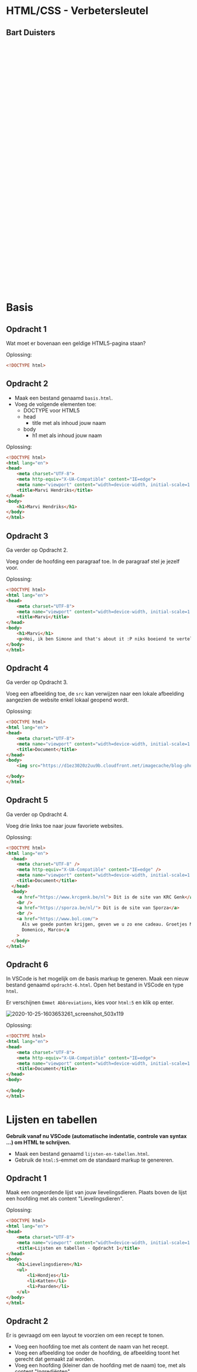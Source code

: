 <br/>
<br/>
<br/>
<br/>
<br/>
<br/>
<br/>
<br/>
<br/>
<br/>
<br/>

# HTML/CSS - Verbetersleutel

## Bart Duisters

<br/>
<br/>
<br/>
<br/>
<br/>
<br/>
<br/>
<br/>
<br/>
<br/>
<br/>
<br/>
<br/>
<br/>
<br/>
<br/>
<br/>
<br/>
<br/>
<br/>
<br/>
<br/>
<br/>
<br/>
<br/>
<br/>
<br/>
<br/>
<br/>
<br/>
<br/>
<br/>
<br/>
<br/>
<br/>
<br/>
<br/>
<br/>
<br/>

# Basis

## Opdracht 1

Wat moet er bovenaan een geldige HTML5-pagina staan?

Oplossing:

```html
<!DOCTYPE html>
```

## Opdracht 2

- Maak een bestand genaamd `basis.html`.
- Voeg de volgende elementen toe:
  - DOCTYPE voor HTML5
  - head
    - title met als inhoud jouw naam
  - body
    - h1 met als inhoud jouw naam

Oplossing:

```html
<!DOCTYPE html>
<html lang="en">
<head>
    <meta charset="UTF-8">
    <meta http-equiv="X-UA-Compatible" content="IE=edge">
    <meta name="viewport" content="width=device-width, initial-scale=1.0">
    <title>Marvi Hendriks</title>
</head>
<body>
    <h1>Marvi Hendriks</h1>
</body>
</html>
```

## Opdracht 3

Ga verder op Opdracht 2.

Voeg onder de hoofding een paragraaf toe. In de paragraaf stel je jezelf voor.

Oplossing:

```html
<!DOCTYPE html>
<html lang="en">
<head>
    <meta charset="UTF-8">
    <meta name="viewport" content="width=device-width, initial-scale=1.0">
    <title>Marvi</title>
</head>
<body>
    <h1>Marvi</h1>
    <p>Hoi, ik ben Simone and that's about it :P niks boeiend te vertellen</p>
</body>
</html>
```

## Opdracht 4

Ga verder op Opdracht 3.

Voeg een afbeelding toe, de `src` kan verwijzen naar een lokale afbeelding
aangezien de website enkel lokaal geopend wordt.

Oplossing:

```html
<!DOCTYPE html>
<html lang="en">
<head>
    <meta charset="UTF-8">
    <meta name="viewport" content="width=device-width, initial-scale=1.0">
    <title>Document</title>
</head>
<body>
    <img src="https://d1ez3020z2uu9b.cloudfront.net/imagecache/blog-photos/17120_Fill_670_0.png"/>

</body>
</html>
```

## Opdracht 5

Ga verder op Opdracht 4.

Voeg drie links toe naar jouw favoriete websites.

Oplossing:

```html
<!DOCTYPE html>
<html lang="en">
  <head>
    <meta charset="UTF-8" />
    <meta http-equiv="X-UA-Compatible" content="IE=edge" />
    <meta name="viewport" content="width=device-width, initial-scale=1.0" />
    <title>Document</title>
  </head>
  <body>
    <a href="https://www.krcgenk.be/nl"> Dit is de site van KRC Genk</a>
    <br />
    <a href="https://sporza.be/nl/"> Dit is de site van Sporza</a>
    <br />
    <a href="https://www.bol.com/">
      Als we goede punten krijgen, geven we u zo ene cadeau. Groetjes Marvi,
      Domenico, Marco</a
    >
  </body>
</html>
```

## Opdracht 6

In VSCode is het mogelijk om de basis markup te generen. Maak een nieuw bestand
genaamd `opdracht-6.html`. Open het bestand in VSCode en type `html`.

Er verschijnen `Emmet Abbreviations`, kies voor `html:5` en klik op enter.

![2020-10-25-1603653261_screenshot_503x119](media/2020-10-25-1603653261_screenshot-959813882.jpeg)

Oplossing:

```html
<!DOCTYPE html>
<html lang="en">
<head>
    <meta charset="UTF-8">
    <meta http-equiv="X-UA-Compatible" content="IE=edge">
    <meta name="viewport" content="width=device-width, initial-scale=1.0">
    <title>Document</title>
</head>
<body>
    
</body>
</html>
```

# Lijsten en tabellen

**Gebruik vanaf nu VSCode (automatische indentatie, controle van syntax ...) om
HTML te schrijven.**

- Maak een bestand genaamd `lijsten-en-tabellen.html`.
- Gebruik de `html:5`-emmet om de standaard markup te genereren.

## Opdracht 1

Maak een ongeordende lijst van jouw lievelingsdieren. Plaats boven de lijst
een hoofding met als content "Lievelingsdieren".

Oplossing:

```html
<!DOCTYPE html>
<html lang="en">
<head>
    <meta charset="UTF-8">
    <meta name="viewport" content="width=device-width, initial-scale=1.0">
    <title>Lijsten en tabellen - Opdracht 1</title>
</head>
<body>
    <h1>Lievelingsdieren</h1>
    <ul>
        <li>Hondjes</li>
        <li>Katten</li>
        <li>Paarden</li>
    </ul>    
</body>
</html>
```

## Opdracht 2

Er is gevraagd om een layout te voorzien om een recept te tonen.

- Voeg een hoofding toe met als content de naam van het recept.
- Voeg een afbeelding toe onder de hoofding, de afbeelding toont het gerecht
  dat gemaakt zal worden.
- Voeg een hoofding (kleiner dan de hoofding met de naam) toe, met als content
  "Ingrediënten".
- Voeg een ongeordende lijst toe met de benodigde ingrediënten.
- Voeg een hoofding (zelfde grootte als die van "Ingrediënten"), met als content
  "Bereidingswijze".
  Voeg een geordende lijst toe met de stappen om het gerecht te maken.

Oplossing:

```html
<!DOCTYPE html>
<html>
  <head>
    <title>Opdracht 8</title>
  </head>
  <body>
    <h1>Pannenkoeken</h1>
    <img
      src="https://cdn.pixabay.com/photo/2017/05/07/08/56/pancakes-2291908_1280.jpg"
      alt="Pannenkoeken"
    />
    <h2>Ingrediënten</h2>
    <ul>
      <li>750ml melk</li>
      <li>3 eieren</li>
      <li>250g bloem</li>
    </ul>
    <h2>Bereidingswijze</h2>
    <ol>
      <li>zeef de bloem in een mengkom</li>
      <li>voeg de 3 eieren toe</li>
      <li>voeg de melk al roerend toe</li>
    </ol>
  </body>
</html>
```

## Opdracht 3

Maak een tabel met als kolomnamen:

- id
- voornaam
- achternaam
- leeftijd
- geslacht

Maak een tabel met als kolomnamen:

- voornaam
- achternaam
- leeftijd
- geslacht
- docent (dit bevat de id van de docent)

Oplossing:

```html
<!-- TODO -->
```

## Opdracht 4

Zorg ervoor dat zowel de voornaam als de achternaam getoond worden onder één
hoofding, met als content "naam".

Oplossing:

```html    
  <table>
      <tr>
        <th colspan="2">naam</th>
        <th>leeftijd</th>
        <th>geslacht</th>
        <th>docent</th>
      </tr>
      <tr>
        <td>Bart</td>
        <td>Duisters</td>
        <td>29</td>
        <td>m</td>
        <td>01</td>
      </tr>
    </table>
```

# CSS

## Opdracht 1

- Maak een HTML-bestand
- In de body, voeg zes `div`-elementen toe
- Style de eerste div zodat het er uitziet als een `h1`-element, maak deze tekst rood
- Style de eerste div zodat het er uitziet als een `h2`-element, maak deze tekst blauw
- Style de eerste div zodat het er uitziet als een `h3`-element, maak deze tekst rood
- Style de eerste div zodat het er uitziet als een `h4`-element, maak deze tekst blauw
- Style de eerste div zodat het er uitziet als een `h5`-element, maak deze tekst rood
- Style de eerste div zodat het er uitziet als een `h6`-element, maak deze tekst blauw

Oplossing:

```html
<!-- TODO Pull Request -->
```

## Opdracht 2

- Maak een HTML-bestand
- Voeg een div toe met als tekst: John Duck
- Voeg `inline css` toe, zorg ervoor dat de tekst van de div in het rood getoond wordt

Oplossing:

```html
<!DOCTYPE html>
<html lang="en">
  <head>
    <meta charset="UTF-8" />
    <meta name="viewport" content="width=device-width, initial-scale=1.0" />
    <title>CSS</title>
  </head>
  <body>
    <div style="color: red;">John Duck</div>
  </body>
</html>
```

## Opdracht 3

- Maak een HTML-bestand
- Voeg een div toe met als tekst: John Duck
- Voeg `interne css` toe, zorg ervoor dat de tekst in het rood getoond wordt

Oplossing:

```html
<!DOCTYPE html>
<html lang="en">
  <head>
    <meta charset="UTF-8" />
    <meta http-equiv="X-UA-Compatible" content="IE=edge" />
    <meta name="viewport" content="width=, initial-scale=1.0" />
    <title>Document</title>
    <style>
      div {
        color: red;
      }
    </style>
  </head>
  <body>
    <div>John Duck</div>
  </body>
</html>
```

## Opdracht 4

- Maak een HTML-bestand
- Voeg een div toe met als tekst: John Duck
  Voeg `externe css` toe, zorg ervoor dat de tekst in het rood getoond wordt (doe dit in een bestand genaamd `styling.css`)

Oplossing:

index.html
```html
<!DOCTYPE html>
<html lang="en">
  <head>
    <meta charset="UTF-8" />
    <meta name="viewport" content="width=device-width, initial-scale=1.0" />
    <title>John Duck</title>
    <link rel="stylesheet" type="text/css" href="./style.css" />
  </head>
  <body>
    <div>John Duck</div>
  </body>
</html>
```

style.css
```css
div {
  color: red;
}
```

## Opdracht 5

- Maak een HTML-bestand
- Voeg drie div-elementen toe
- Door middel van `externe css` wordt ervoor gezorgd dat
  alle div-elementen een blauwe achtergrond hebben en witte
  tekst
- Door middel van `interne css` wordt ervoor gezorgd dat
  de middelste div, een roze achtergrond heeft en zwarte tekst

Tip: denk aan de verschillende `selectors` (element, class, id)

Oplossing:

index.html
```html
<!DOCTYPE html>
<html lang="en">
  <head>
    <meta charset="UTF-8" />
    <meta http-equiv="X-UA-Compatible" content="IE=edge" />
    <meta name="viewport" content="width=, initial-scale=1.0" />
    <title>Document</title>
    <link rel="stylesheet" type="text/css" href="./style.css" />
    <style>
      .anders {
        background-color: deeppink;
        color: black;
      }
    </style>
  </head>
  <body>
    <div>Bart</div>
    <div class="anders">De</div>
    <div>Duister</div>
  </body>
</html>
```

style.css
```css
div {
  background-color: blue;
  color: white;
}
```

# Projectstructuur

## Opdracht 1

Als de oefening af is, push deze naar jouw eigen GitHub-repository en stuur de link naar de docent.

Zorg voor een projectstructuur waarbij:

- Alle HTML-pagina's een omschrijvende naam hebben.
- Alle HTML-pagina's de globale stylesheet inladen.
- Zorg voor een map waarin alle `assets` van dit project komen.
- Alle HTML-pagina's een eigen stylesheet inladen (denk aan de volgorde van het inladen). Indien de stylesheet niet bestaat, maak deze aan in de map `css` in de map `assets`.
- Zorg ervoor dat alle pagina's, behalve de hoofdpagina, in een map `pages` zitten.
- Voeg alle afbeeldingen die gebruikt worden doorheen deze oefening toe aan de map `img` in de map `assets`.

De inhoud:

- Alle pagina's:

  - Bovenaan navigatie met links om naar alle pagina's te navigeren.

- Hoofdpagina:

  - Een introductietekst en een foto (bestandsnaam van de foto: selfie.jpg).
  - Wanneer er op de foto geklikt wordt, moet de `about`-pagina geopend worden.

- About-pagina:

  - Tekstje met sporten en hobby's.
  - Een afbeelding (bestandsnaam van de foto: hobby.jpg).

- Projectpagina:

  - Een unordered list met drie projecten waaraan je wilt werken in de toekomst.

De styling:

- Alle pagina's:

  - Tekst (font) om te gebruiken: Lucida Console
  - De grootte van de tekst (font): 16px
  - De grootte van de tekst voor de links in de navigatie: 20px

- Hoofdpagina:

  - Achtergrondkleur: roze
  - Tekstkleur: zwart

- About-pagina:

  - Achtergrondkleur: blauw
  - Tekstkleur: wit

- Projectpagina:
  - Achtergrondkleur: groen
  - Tekstkleur: wit

Oplossing:

```html
<!-- TODO Pull Request hier de opgezette structuur (inhoud van de bestanden is niet nodig) -->
```

# JavaScript koppelen

Als er staat 'target het element', dan staat er eigenlijk 'vraag het element op'.
Als er staat 'referentie van element', dan staat er eigenlijk 'de variabele waarin het element is bijgehouden'.

## Opdracht 1

Maak een HTML-pagina (index.html) en koppel een extern JavaScript-bestand (hallo.js).

HTML:
- Plaats een div met id `begroeting`
- Plaats een knop met een `onclick` event handler op de pagina
  - Als er op deze knop geklikt wordt, wordt de functie `veranderTekst()` aangeroepen

JavaScript:
- Target het element met id `begroeting`
- Plaats de tekst `Hallo!` in het element
- Maak een functie `veranderTekst()`, als deze functie uitgevoerd wordt dan:
  - Gebruik de referentie van het element `begroeting` om de tekst te wijzigen naar `Doei!`

Oplossing:

index.html
```html

<!DOCTYPE html>
<html lang="en">
  <head>
    <meta charset="UTF-8" />
    <meta http-equiv="X-UA-Compatible" content="IE=edge" />
    <meta name="viewport" content="width=device-width, initial-scale=1.0" />
    <title>Javascript koppelen</title>
    <link rel="stylesheet" href="style.css" />
    <script defer src="./hallo.js"></script>
  </head>
  <body>
    <div id="begroeting"></div>
    <button onclick="veranderTekst()">change</button>
  </body>
</html>
```

hallo.js
```js

const begroeting = document.querySelector("#begroeting");
begroeting.innerText = "Hallo!";

function veranderTekst() {
  begroeting.innerText = "Doei";
}

```

## Opdracht 2

Maak een HTML-pagina (index.html) en koppel een extern JavaScript-bestand (bereken.js) en koppel een extern CSS-bestand (style.css).
Indien nodig, voeg `class` of `id` toe op elementen om ze beter te kunnen targetten.

HTML:
- Plaats twee inputs op de pagina (number inputs)
- Plaats een knop op de pagina
  - Als er op de knop geklikt wordt, voer de functie `bereken()` uit
- Plaats een div op de pagina om de uitkomst te tonen

CSS:
- Target de div waarin de uitkomst moet komen, zorg dat de uitkomst blauw getoond wordt en een fontgrootte heeft van 40px

JavaScript:
- Maak de functie genaamd `bereken`:
  - Haal de waarden op van de twee numerieke inputs
  - Toon de som van beide waarden in de div op de HTML-pagina

Oplossing:

index.html
```html
<!-- TODO -->
```

bereken.js
```js
// TODO
```

style.css
```css
/* TODO */
```
